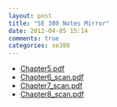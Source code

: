 ```yaml
---
layout: post
title: "SE 380 Notes Mirror"
date: 2012-04-05 15:14
comments: true
categories: se380
---
```


* [Chapter5.pdf](/download/Chapter5.pdf)
* [Chapter6_scan.pdf](/download/Chapter6_scan.pdf)
* [Chapter7_scan.pdf](/download/Chapter7_scan.pdf)
* [Chapter8_scan.pdf](/download/Chapter8_scan.pdf)

